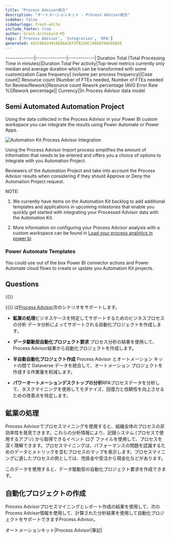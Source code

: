 ```yaml
---
title: "Process Advisor統合"
description: "オートメーションキット - Process Advisor統合"
sidebar: false
sidebarlogo: fresh-white
include_footer: true
author: Grant-Archibald-MS
tags: ['Process Advisor', 'Integration', 'RPA']
generated: 43CC06A24918E86A3EF2FB210C196D0296D46B26
---
```

--------------|---------------|-------------|
Duration Total (Total Processing Time in minutes)|Duration Total Per activity|Top-level metrics currently only median and average duration which can be transformed with some customization
Case frequency| (volume per process frequency)|Case count||
Resource count (Number of FTEs needed, Number of FTEs needed for Review/Rework)|Resource count
Rework percentage (AVG Error Rate %)|Rework percentage||
Currency||In Process Advisor data model

## Semi Automated Automation Project

Using the data collected in the Process Advisor in your Power BI custom workspace you can integrate the results using Power Automate or Power Apps.

![Automation Kit Process Advisor Integration](/images/illustrations/process-advisor-integration.svg)

Using the Process Advisor Import process simplifies the amount of information that needs to be entered and offers you a choice of options to integrate with you Automation Project.

Reviewers of the Automation Project and take into account the Process Advisor results when considering if they should Approve or Deny the Automation Project request.

NOTE:

1. We currently have items on the Automation Kit backlog to add additional templates and applications in upcoming milestones that enable you quickly get started with integrating your Processed Advisor data with the Automation Kit.

2. More information on configuring your Process Advisor analysis with a custom workspace can be found in [Load your process analytics in power bi](https://learn.microsoft.com/power-automate/process-mining-pbi-workspace#load-your-process-analytics-in-power-bi)

### Power Automate Templates

You could use out of the box Power BI connector actions and Power Automate cloud flows to create or update you Automation Kit projects.

## Questions

{{<questions name="/content/en-us/backlog/process-advisor-integration.json" completed="Thank you for completing Process Advisor questions" showNavigationButtons=false >}}

{{<product-name>}} は[Process Advisor](https://learn.microsoft.com/power-automate/process-advisor-overview)次のシナリオをサポートします。

- **鉱業の処理**ビジネスケースを特定してサポートするためのビジネスプロセスの分析 データ分析によってサポートされる自動化プロジェクトを作成します。

- **データ駆動型自動化プロジェクト要求** プロセス分析の結果を使用して、Process Advisor結果から自動化プロジェクトを作成します。

- **半自動自動化プロジェクト作成** Process Advisor とオートメーション キットの間で Dataverse データを統合して、オートメーション プロジェクトを作成する作業量を削減します。

- **パワーオートメーションデスクトップの分析**RPAプロセスデータを分析して、タスクマイニングを使用してモダナイズ、回復力と信頼性を向上させるための改善点を特定します。

## 鉱業の処理

Process Advisorでプロセスマイニングを使用すると、組織全体のプロセスの非効率性を発見できます。これらの分析情報により、記録システム (プロセスで使用するアプリ) から取得できるイベント ログ ファイルを使用して、プロセスを深く理解できます。プロセスマイニングは、パフォーマンスの問題を認識するためのデータとメトリックを含むプロセスのマップを表示します。プロセスマイニングに適したプロセスの例としては、売掛金や受注から現金化などがあります。

このデータを使用すると、データ駆動型の自動化プロジェクト要求を作成できます。

## 自動化プロジェクトの作成

Process Advisorプロセスマイニングとレポート作成の結果を使用して、次のProcess Advisor情報を使用して、計算された分析結果を使用して自動化プロジェクトをサポートできますProcess Advisor。

オートメーションキット|Process Advisor|筆記|
